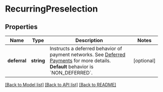 # RecurringPreselection

## Properties
Name | Type | Description | Notes
------------ | ------------- | ------------- | -------------
**deferral** | **string** | Instructs a deferred behavior of payment networks. See [Deferred Payments](https://www.optile.io/opg#285066) for more details.  **Default** behavior is &#x60;NON_DEFERRED&#x60;. | [optional] 

[[Back to Model list]](../README.md#documentation-for-models) [[Back to API list]](../README.md#documentation-for-api-endpoints) [[Back to README]](../README.md)


